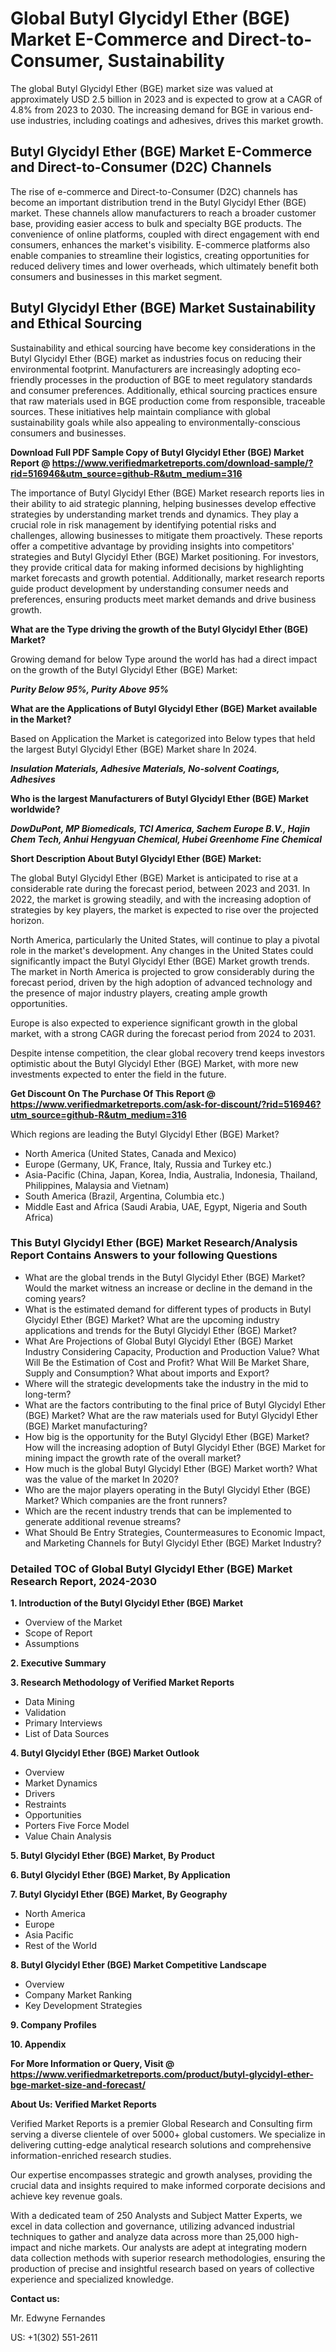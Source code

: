 <h1>Global Butyl Glycidyl Ether (BGE) Market E-Commerce and Direct-to-Consumer, Sustainability</h1><p class=""><p>The global Butyl Glycidyl Ether (BGE) market size was valued at approximately USD 2.5 billion in 2023 and is expected to grow at a CAGR of 4.8% from 2023 to 2030. The increasing demand for BGE in various end-use industries, including coatings and adhesives, drives this market growth.</p> <h2>Butyl Glycidyl Ether (BGE) Market E-Commerce and Direct-to-Consumer (D2C) Channels</h2> <p>The rise of e-commerce and Direct-to-Consumer (D2C) channels has become an important distribution trend in the Butyl Glycidyl Ether (BGE) market. These channels allow manufacturers to reach a broader customer base, providing easier access to bulk and specialty BGE products. The convenience of online platforms, coupled with direct engagement with end consumers, enhances the market's visibility. E-commerce platforms also enable companies to streamline their logistics, creating opportunities for reduced delivery times and lower overheads, which ultimately benefit both consumers and businesses in this market segment.</p> <h2>Butyl Glycidyl Ether (BGE) Market Sustainability and Ethical Sourcing</h2> <p>Sustainability and ethical sourcing have become key considerations in the Butyl Glycidyl Ether (BGE) market as industries focus on reducing their environmental footprint. Manufacturers are increasingly adopting eco-friendly processes in the production of BGE to meet regulatory standards and consumer preferences. Additionally, ethical sourcing practices ensure that raw materials used in BGE production come from responsible, traceable sources. These initiatives help maintain compliance with global sustainability goals while also appealing to environmentally-conscious consumers and businesses.</p> </p><p class=""><strong>Download Full PDF Sample Copy of Butyl Glycidyl Ether (BGE) Market Report @ <a href="https://www.verifiedmarketreports.com/download-sample/?rid=516946&utm_source=github-R&utm_medium=316" target="_blank">https://www.verifiedmarketreports.com/download-sample/?rid=516946&utm_source=github-R&utm_medium=316</a></strong></p><p>The importance of&nbsp;Butyl Glycidyl Ether (BGE) Market research reports lies in their ability to aid strategic planning, helping businesses develop effective strategies by understanding market trends and dynamics. They play a crucial role in risk management by identifying potential risks and challenges, allowing businesses to mitigate them proactively. These reports offer a competitive advantage by providing insights into competitors' strategies and Butyl Glycidyl Ether (BGE) Market positioning. For investors, they provide critical data for making informed decisions by highlighting market forecasts and growth potential. Additionally, market research reports guide product development by understanding consumer needs and preferences, ensuring products meet market demands and drive business growth.</p><p><strong>What are the&nbsp;Type driving the growth of the Butyl Glycidyl Ether (BGE) Market?</strong></p><p id="" class="">Growing demand for below Type around the world has had a direct impact on the growth of the Butyl Glycidyl Ether (BGE) Market:</p><p class=""><em><strong>Purity Below 95%, Purity Above 95%</strong></em></p><p class=""><strong>What are the&nbsp;Applications&nbsp;of Butyl Glycidyl Ether (BGE) Market available in the Market?</strong></p><p id="" class="">Based on Application the Market is categorized into Below types that held the largest Butyl Glycidyl Ether (BGE) Market share In 2024.</p><p class=""><em><strong>Insulation Materials, Adhesive Materials, No-solvent Coatings, Adhesives</strong></em></p><p class=""><strong>Who is the largest Manufacturers of Butyl Glycidyl Ether (BGE) Market worldwide?</strong></p><p><em><strong>DowDuPont, MP Biomedicals, TCI America, Sachem Europe B.V., Hajin Chem Tech, Anhui Hengyuan Chemical, Hubei Greenhome Fine Chemical</strong></em></p><p id="" class=""><strong>Short Description About Butyl Glycidyl Ether (BGE) Market:</strong></p><p>The global Butyl Glycidyl Ether (BGE) Market is anticipated to rise at a considerable rate during the forecast period, between 2023 and 2031. In 2022, the market is growing steadily, and with the increasing adoption of strategies by key players, the market is expected to rise over the projected horizon.</p><p>North America, particularly the United States, will continue to play a pivotal role in the market's development. Any changes in the United States could significantly impact the Butyl Glycidyl Ether (BGE) Market growth trends. The market in North America is projected to grow considerably during the forecast period, driven by the high adoption of advanced technology and the presence of major industry players, creating ample growth opportunities.</p><p>Europe is also expected to experience significant growth in the global market, with a strong CAGR during the forecast period from 2024 to 2031.</p><p>Despite intense competition, the clear global recovery trend keeps investors optimistic about the Butyl Glycidyl Ether (BGE) Market, with more new investments expected to enter the field in the future.</p><p id="" class=""><strong>Get Discount On The Purchase Of This Report @ <a href="https://www.verifiedmarketreports.com/ask-for-discount/?rid=516946?utm_source=github-R&utm_medium=316" target="_blank">https://www.verifiedmarketreports.com/ask-for-discount/?rid=516946?utm_source=github-R&utm_medium=316</a></strong></p><p class="">Which regions are leading the Butyl Glycidyl Ether (BGE) Market?</p><ul><li>North America (United States, Canada and Mexico)</li><li>Europe (Germany, UK, France, Italy, Russia and Turkey etc.)</li><li>Asia-Pacific (China, Japan, Korea, India, Australia, Indonesia, Thailand, Philippines, Malaysia and Vietnam)</li><li>South America (Brazil, Argentina, Columbia etc.)</li><li>Middle East and Africa (Saudi Arabia, UAE, Egypt, Nigeria and South Africa)</li></ul><h3 id="" class="">This Butyl Glycidyl Ether (BGE) Market Research/Analysis Report Contains Answers to your following Questions</h3><ul><li>What are the global trends in the Butyl Glycidyl Ether (BGE) Market? Would the market witness an increase or decline in the demand in the coming years?</li><li>What is the estimated demand for different types of products in Butyl Glycidyl Ether (BGE) Market? What are the upcoming industry applications and trends for the Butyl Glycidyl Ether (BGE) Market?</li><li>What Are Projections of Global Butyl Glycidyl Ether (BGE) Market Industry Considering Capacity, Production and Production Value? What Will Be the Estimation of Cost and Profit? What Will Be Market Share, Supply and Consumption? What about imports and Export?</li><li>Where will the strategic developments take the industry in the mid to long-term?</li><li>What are the factors contributing to the final price of Butyl Glycidyl Ether (BGE) Market? What are the raw materials used for Butyl Glycidyl Ether (BGE) Market manufacturing?</li><li>How big is the opportunity for the Butyl Glycidyl Ether (BGE) Market? How will the increasing adoption of Butyl Glycidyl Ether (BGE) Market for mining impact the growth rate of the overall market?</li><li>How much is the global Butyl Glycidyl Ether (BGE) Market worth? What was the value of the market In 2020?</li><li>Who are the major players operating in the Butyl Glycidyl Ether (BGE) Market? Which companies are the front runners?</li><li>Which are the recent industry trends that can be implemented to generate additional revenue streams?</li><li>What Should Be Entry Strategies, Countermeasures to Economic Impact, and Marketing Channels for Butyl Glycidyl Ether (BGE) Market Industry?</li></ul><h3 id="" class="">Detailed TOC of Global Butyl Glycidyl Ether (BGE) Market Research Report, 2024-2030</h3><p id="" class=""><strong>1. Introduction of the Butyl Glycidyl Ether (BGE) Market</strong></p><ul><li>Overview of the Market</li><li>Scope of Report</li><li>Assumptions</li></ul><p id="" class=""><strong>2. Executive Summary</strong></p><p id="" class=""><strong>3. Research Methodology of Verified Market Reports</strong></p><ul><li>Data Mining</li><li>Validation</li><li>Primary Interviews</li><li>List of Data Sources</li></ul><p id="" class=""><strong>4. Butyl Glycidyl Ether (BGE) Market Outlook</strong></p><ul><li>Overview</li><li>Market Dynamics</li><li>Drivers</li><li>Restraints</li><li>Opportunities</li><li>Porters Five Force Model</li><li>Value Chain Analysis</li></ul><p id="" class=""><strong>5. Butyl Glycidyl Ether (BGE) Market, By Product</strong></p><p id="" class=""><strong>6. Butyl Glycidyl Ether (BGE) Market, By Application</strong></p><p id="" class=""><strong>7. Butyl Glycidyl Ether (BGE) Market, By Geography</strong></p><ul><li>North America</li><li>Europe</li><li>Asia Pacific</li><li>Rest of the World</li></ul><p id="" class=""><strong>8. Butyl Glycidyl Ether (BGE) Market Competitive Landscape</strong></p><ul><li>Overview</li><li>Company Market Ranking</li><li>Key Development Strategies</li></ul><p id="" class=""><strong>9. Company Profiles</strong></p><p id="" class=""><strong>10. Appendix</strong></p><p id="" class=""><strong>For More Information or Query, Visit @ <a href="https://www.verifiedmarketreports.com/product/butyl-glycidyl-ether-bge-market-size-and-forecast/" target="_blank">https://www.verifiedmarketreports.com/product/butyl-glycidyl-ether-bge-market-size-and-forecast/</a></strong></p><p id="" class=""><strong>About Us: Verified Market Reports</strong></p><p id="" class="">Verified Market Reports is a premier Global Research and Consulting firm serving a diverse clientele of over 5000+ global customers. We specialize in delivering cutting-edge analytical research solutions and comprehensive information-enriched research studies.</p><p id="" class="">Our expertise encompasses strategic and growth analyses, providing the crucial data and insights required to make informed corporate decisions and achieve key revenue goals.</p><p id="" class="">With a dedicated team of 250 Analysts and Subject Matter Experts, we excel in data collection and governance, utilizing advanced industrial techniques to gather and analyze data across more than 25,000 high-impact and niche markets. Our analysts are adept at integrating modern data collection methods with superior research methodologies, ensuring the production of precise and insightful research based on years of collective experience and specialized knowledge.</p><p id="" class=""><strong>Contact us:</strong></p><p id="" class="">Mr. Edwyne Fernandes</p><p id="" class="">US: +1(302) 551-2611</p>